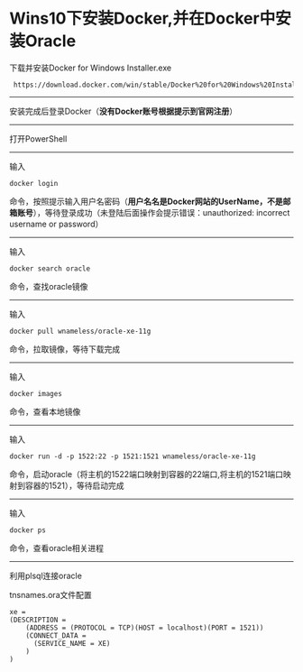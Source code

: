 # Wins10下安装Docker,并在Docker中安装Oracle

下载并安装Docker for Windows Installer.exe

```
 https://download.docker.com/win/stable/Docker%20for%20Windows%20Installer.exe 
```

------

安装完成后登录Docker（**没有Docker账号根据提示到官网注册**）

------

打开PowerShell

------

输入

```
docker login
```

命令，按照提示输入用户名密码（**用户名名是Docker网站的UserName，不是邮箱账号**），等待登录成功（未登陆后面操作会提示错误：unauthorized: incorrect username or password）

------

输入

```
docker search oracle
```

命令，查找oracle镜像

------

输入

```
docker pull wnameless/oracle-xe-11g
```

命令，拉取镜像，等待下载完成

------

输入

```
docker images
```

命令，查看本地镜像

------

输入

```
docker run -d -p 1522:22 -p 1521:1521 wnameless/oracle-xe-11g
```

命令，启动oracle（将主机的1522端口映射到容器的22端口,将主机的1521端口映射到容器的1521），等待启动完成

------

输入

```
docker ps
```

命令，查看oracle相关进程

------

利用plsql连接oracle

tnsnames.ora文件配置

```
xe = 
(DESCRIPTION = 
    (ADDRESS = (PROTOCOL = TCP)(HOST = localhost)(PORT = 1521)) 
    (CONNECT_DATA = 
      (SERVICE_NAME = XE) 
    ) 
) 
```

